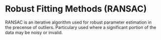 # Robust Fitting Methods (RANSAC)
RANSAC is an iterative algorithm used for robust parameter estimation in the precense of outliers. Particulary used where a significant portion of the data may be noisy or invalid.
